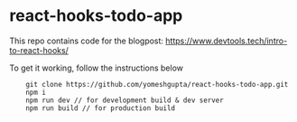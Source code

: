 # react-hooks-todo-app

This repo contains code for the blogpost: https://www.devtools.tech/intro-to-react-hooks/

To get it working, follow the instructions below

```
	git clone https://github.com/yomeshgupta/react-hooks-todo-app.git
	npm i
	npm run dev // for development build & dev server
	npm run build // for production build
```
